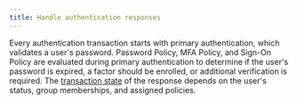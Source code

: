 ```yaml
---
title: Handle authentication responses
---
```

Every authentication transaction starts with primary authentication, which validates a user's password. Password Policy, MFA Policy, and Sign-On Policy are evaluated during primary authentication to determine if the user's password is expired, a factor should be enrolled, or additional verification is required. The [transaction state](https://developer.okta.com/docs/api/resources/authn/#transaction-state) of the response depends on the user's status, group memberships, and assigned policies.

<StackSelector snippet="handle-responses" />

<NextSectionLink/>
